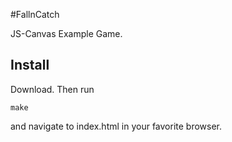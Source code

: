 #FallnCatch

JS-Canvas Example Game.

## Install

Download. Then run

    make

and navigate to index.html in your favorite browser.


